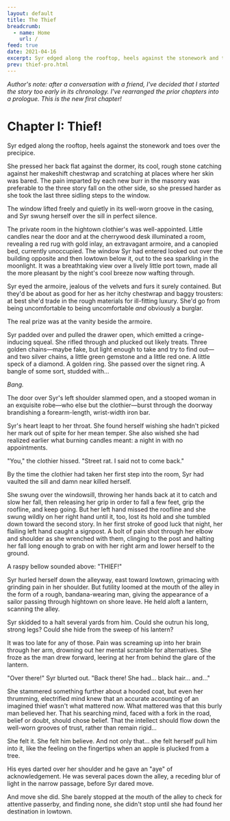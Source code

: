```yaml
---
layout: default
title: The Thief
breadcrumb:
  - name: Home
    url: /
feed: true
date: 2021-04-16
excerpt: Syr edged along the rooftop, heels against the stonework and toes over the precipice.
prev: thief-pro.html
---
```


_Author's note: after a conversation with a friend, I've decided that I started the story too early in its chronology. I've rearranged the prior chapters into a prologue. This is the new first chapter!_

# Chapter I: Thief!

Syr edged along the rooftop, heels against the stonework and toes over the precipice.

She pressed her back flat against the dormer, its cool, rough stone catching against her makeshift chestwrap and scratching at places where her skin was bared. The pain imparted by each new burr in the masonry was preferable to the three story fall on the other side, so she pressed harder as she took the last three sidling steps to the window.

The window lifted freely and quietly in its well-worn groove in the casing, and Syr swung herself over the sill in perfect silence.

The private room in the hightown clothier's was well-appointed. Little candles near the door and at the cherrywood desk illuminated a room, revealing a red rug with gold inlay, an extravagant armoire, and a canopied bed, currently unoccupied. The window Syr had entered looked out over the building opposite and then lowtown below it, out to the sea sparkling in the moonlight. It was a breathtaking view over a lively little port town, made all the more pleasant by the night's cool breeze now wafting through.

Syr eyed the armoire, jealous of the velvets and furs it surely contained. But they'd be about as good for her as her itchy chestwrap and baggy trousters: at best she'd trade in the rough materials for ill-fitting luxury. She'd go from being uncomfortable to being uncomfortable _and_ obviously a burglar.

The real prize was at the vanity beside the armoire.

Syr padded over and pulled the drawer open, which emitted a cringe-inducing squeal. She rifled through and plucked out likely treats. Three golden chains—maybe fake, but light enough to take and try to find out—and two silver chains, a little green gemstone and a little red one. A little speck of a diamond. A golden ring. She passed over the signet ring. A bangle of some sort, studded with...

_Bang._

The door over Syr's left shoulder slammed open, and a stooped woman in an exquisite robe—who else but the clothier—burst through the doorway brandishing a forearm-length, wrist-width iron bar.

Syr's heart leapt to her throat. She found herself wishing she hadn't picked her mark out of spite for her mean temper. She also wished she had realized earlier what burning candles meant: a night in with no appointments.

"You," the clothier hissed. "Street rat. I said not to come back."

By the time the clothier had taken her first step into the room, Syr had vaulted the sill and damn near killed herself.

She swung over the windowsill, throwing her hands back at it to catch and slow her fall, then releasing her grip in order to fall a few feet, grip the roofline, and keep going. But her left hand missed the roofline and she swung wildly on her right hand until it, too, lost its hold and she tumbled down toward the second story. In her first stroke of good luck that night, her flailing left hand caught a signpost. A bolt of pain shot through her elbow and shoulder as she wrenched with them, clinging to the post and halting her fall long enough to grab on with her right arm and lower herself to the ground.

A raspy bellow sounded above: "THIEF!"

Syr hurled herself down the alleyway, east toward lowtown, grimacing with grinding pain in her shoulder. But futility loomed at the mouth of the alley in the form of a rough, bandana-wearing man, giving the appearance of a sailor passing through hightown on shore leave. He held aloft a lantern, scanning the alley.

Syr skidded to a halt several yards from him. Could she outrun his long, strong legs? Could she hide from the sweep of his lantern?

It was too late for any of those. Pain was screaming up into her brain through her arm, drowning out her mental scramble for alternatives. She froze as the man drew forward, leering at her from behind the glare of the lantern.

"Over there!" Syr blurted out. "Back there! She had... black hair... and..."

She stammered something further about a hooded coat, but even her thrumming, electrified mind knew that an accurate accounting of an imagined thief wasn't what mattered now. What mattered was that this burly man believed her. That his searching mind, faced with a fork in the road, belief or doubt, should chose belief. That the intellect should flow down the well-worn grooves of trust, rather than remain rigid...

She felt it. She felt him believe. And not only that... she felt herself pull him into it, like the feeling on the fingertips when an apple is plucked from a tree.

His eyes darted over her shoulder and he gave an "aye" of acknowledgement. He was several paces down the alley, a receding blur of light in the narrow passage, before Syr dared move.

And move she did. She barely stopped at the mouth of the alley to check for attentive passerby, and finding none, she didn't stop until she had found her destination in lowtown.

